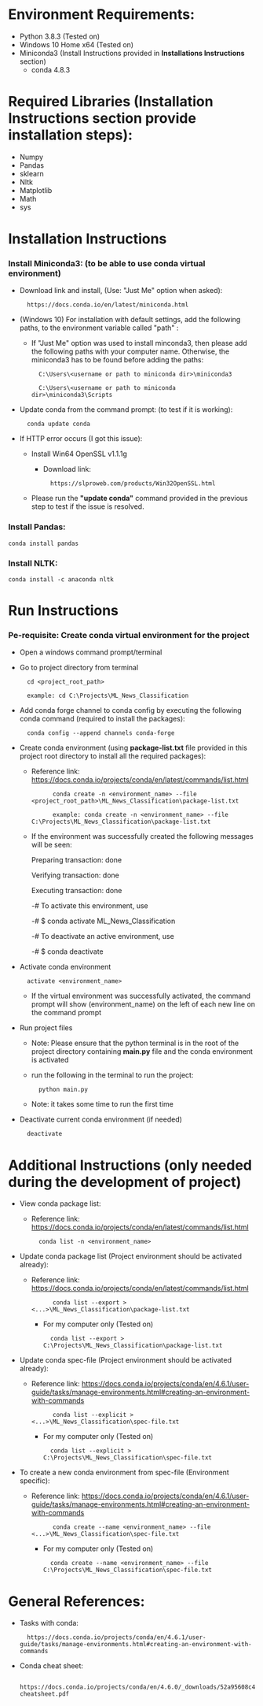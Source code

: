 # Environment Requirements:
* Python 3.8.3 (Tested on)
* Windows 10 Home x64 (Tested on)
* Miniconda3 (Install Instructions provided in **Installations
 Instructions** section)
    * conda 4.8.3

# Required Libraries (Installation Instructions section provide installation steps): 
* Numpy 
* Pandas 
* sklearn
* Nltk
* Matplotlib
* Math
* sys

# Installation Instructions
### Install Miniconda3: (to be able to use conda virtual environment)
* Download link and install, (Use: "Just Me" option when asked): 

        https://docs.conda.io/en/latest/miniconda.html

* (Windows 10) For installation with default settings, add the following paths, to the environment variable called "path" :
    * If "Just Me" option was used to install minconda3, then please add the following paths with your computer name. Otherwise, the miniconda3 has to be found before adding the paths:

            C:\Users\<username or path to miniconda dir>\miniconda3
            
            C:\Users\<username or path to miniconda dir>\miniconda3\Scripts
        
* Update conda from the command prompt: (to test if it is working): 

        conda update conda
       
* If HTTP error occurs (I got this issue):
    * Install Win64 OpenSSL v1.1.1g
        * Download link: 
        
                https://slproweb.com/products/Win32OpenSSL.html
                
    * Please run the **"update conda"** command provided in the previous step to test if the issue is resolved. 

### Install Pandas:

    conda install pandas

### Install NLTK:
    
    conda install -c anaconda nltk

    


# Run Instructions
### Pe-requisite: Create conda virtual environment for the project
* Open a windows command prompt/terminal

* Go to project directory from terminal

        cd <project_root_path>
        
        example: cd C:\Projects\ML_News_Classification

* Add conda forge channel to conda config by executing the following conda command (required to install the packages):
    
        conda config --append channels conda-forge

* Create conda environment (using **package-list.txt** file provided in this project root directory to install all the required packages):
    * Reference link: https://docs.conda.io/projects/conda/en/latest/commands/list.html
    
                conda create -n <environment_name> --file <project_root_path>\ML_News_Classification\package-list.txt 
                
                example: conda create -n <environment_name> --file C:\Projects\ML_News_Classification\package-list.txt 
 
    * If the environment was successfully created the following messages will be seen:
        
        Preparing transaction: done
        
        Verifying transaction: done
        
        Executing transaction: done
        
        -# To activate this environment, use

        -#     $ conda activate ML_News_Classification

        -# To deactivate an active environment, use

        -#     $ conda deactivate

 
* Activate conda environment 
    
        activate <environment_name>
        
    * If the virtual environment was successfully activated, the command prompt will show (environment_name) on the left of each new line on the command prompt
       
* Run project files 
           
    * Note: Please ensure that the python terminal is in the root of the project directory containing **main.py** file and the conda environment is activated
    
    * run the following in the terminal to run the project:     
        
            python main.py   
    
    * Note: it takes some time to run the first time
    
* Deactivate current conda environment (if needed)

        deactivate


# Additional Instructions (only needed during the development of project)
* View conda package list:
    * Reference link: https://docs.conda.io/projects/conda/en/latest/commands/list.html

            conda list -n <environment_name>

* Update conda package list (Project environment should be activated already):
    * Reference link: https://docs.conda.io/projects/conda/en/latest/commands/list.html

                conda list --export > <...>\ML_News_Classification\package-list.txt
            
        * For my computer only (Tested on)
            
                conda list --export > C:\Projects\ML_News_Classification\package-list.txt
            
            
* Update conda spec-file (Project environment should be activated already):
    * Reference link: https://docs.conda.io/projects/conda/en/4.6.1/user-guide/tasks/manage-environments.html#creating-an-environment-with-commands

                conda list --explicit > <...>\ML_News_Classification\spec-file.txt
            
        * For my computer only (Tested on)
            
                conda list --explicit > C:\Projects\ML_News_Classification\spec-file.txt
            
            
            

* To create a new conda environment from spec-file (Environment specific):
    * Reference link: https://docs.conda.io/projects/conda/en/4.6.1/user-guide/tasks/manage-environments.html#creating-an-environment-with-commands

                conda create --name <environment_name> --file <...>\ML_News_Classification\spec-file.txt
            
        * For my computer only (Tested on)
            
                conda create --name <environment_name> --file C:\Projects\ML_News_Classification\spec-file.txt           
                
# General References:
* Tasks with conda:
    
        https://docs.conda.io/projects/conda/en/4.6.1/user-guide/tasks/manage-environments.html#creating-an-environment-with-commands
        
* Conda cheat sheet: 
 
        https://docs.conda.io/projects/conda/en/4.6.0/_downloads/52a95608c49671267e40c689e0bc00ca/conda-cheatsheet.pdf